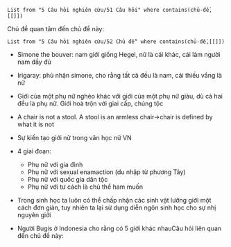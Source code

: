 ```dataview
List from "5 Câu hỏi nghiên cứu/51 Câu hỏi" where contains(chủ-đề,[[]]) 
```

Chủ đề quan tâm đến chủ đề này:
```dataview
List from "5 Câu hỏi nghiên cứu/52 Chủ đề" where contains(chủ-đề,[[]]) 
```
-   Simone the bouver: nam giới giống Hegel, nữ là cái khác, cái làm người nam đầy đủ
-   Irigaray: phủ nhận simone, cho rằng tất cả đều là nam, cái thiếu vắng là nữ

-   Giới của một phụ nữ nghèo khác với giới của một phụ nữ giàu, dù cả hai đều là phụ nữ. Giới hoà trộn với giai cấp, chủng tộc
-   A chair is not a stool. A stool is an armless chair→chair is defined by what it is not

-   Sự kiến tạo giới nữ trong văn học nữ VN
-   4 giai đoạn:
    -   Phụ nữ với gia đình
    -   Phụ nữ với sexual enamaction (du nhập từ phương Tây)
    -   Phụ nữ với quốc gia dân tộc
    -   Phụ nữ với tư cách là chủ thể ham muốn

-   Trong sinh học ta luôn có thể chấp nhận các sinh vật lưỡng giới một cách đơn giản, tuy nhiên ta lại sử dụng diễn ngôn sinh học cho sự nhị nguyên giới

-   Người Bugis ở Indonesia cho rằng có 5 giới khác nhauCâu hỏi liên quan đến chủ đề này:
